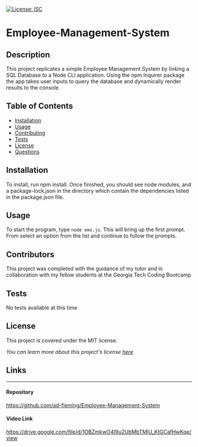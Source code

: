 
  [![License: ISC](https://img.shields.io/badge/License-MIT-blue.svg)](https://opensource.org/licenses/ISC)

  # Employee-Management-System 
  
  ## Description
  This project replicates a simple Employee Management System by linking a SQL Database to a Node CLI application. Using the npm Inquirer package the app takes user inputs to query the database and dynamically render results to the console. 

  ## Table of Contents
  * [Installation](#Installation)
  * [Usage](#Usage)
  * [Contributing](#Contributing)
  * [Tests](#Tests)
  * [License](#License)
  * [Questions](#Questions)
  
  ## Installation
  To install, run npm install. Once finished, you should see node modules, and a package-lock.json in the directory which contain the dependencies listed in the package.json file.
  
  ## Usage
  To start the program, type `node ems.js`. This will bring up the first prompt. From select an option from the list and continue to follow the prompts.

  ## Contributors
  This project was completed with the guidance of my tutor and in collaboration with my fellow students at the Georgia Tech Coding Bootcamp

  ## Tests
  No tests available at this time

  ## License
  This project is covered under the MIT license.

  _You can learn more about this project's license <a href="https://choosealicense.com/licenses/mit/">here</a>_
  

  ## Links
  <hr>
  
#### Repository
https://github.com/ad-fleming/Employee-Management-System

#### Video Link
https://drive.google.com/file/d/1OBZmkwO4I9u2UbMbTMlU_KtGCafHwKqe/view



